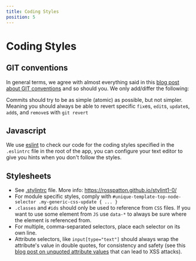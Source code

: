 ```yaml
---
title: Coding Styles
position: 5
---
```


# Coding Styles

## GIT conventions

In general terms, we agree with almost everything said in this [blog post about GIT conventions](https://medium.com/code-adventures/a940ee20862d) and so should you. We only add/differ the following:

Commits should try to be as simple (atomic) as possible, but not simpler. Meaning you should always be able to revert specific `fix`es, `edit`s, `update`s, `add`s, and `remove`s with `git revert`

## Javascript

We use [eslint](http://eslint.org/) to check our code for the coding styles specified in the `.eslintrc` file in the root of the app, you can configure your text editor to give you hints when you don't follow the styles.

## Stylesheets

* See [.stylintrc](/.stylintrc) file. More info: https://rosspatton.github.io/stylint1-0/
* For module specific styles, comply with `#unique-template-top-node-selector .my-generic-css-update { ... }`
* `.classes` and `#ids` should only be used to reference from `CSS` files. If you want to use some element from `JS` use `data-*` to always be sure where the element is referenced from.
* For multiple, comma-separated selectors, place each selector on its own line.
* Attribute selectors, like `input[type="text"]` should always wrap the attribute's value in double quotes, for consistency and safety (see this [blog post on unquoted attribute values](http://mathiasbynens.be/notes/unquoted-attribute-values) that can lead to XSS attacks).
